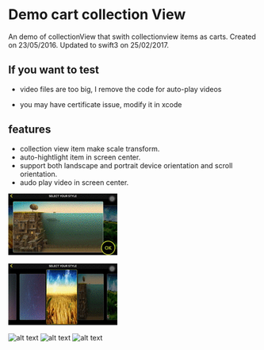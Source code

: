 # Demo cart collection View

An demo of collectionView that swith collectionview items as carts. Created on 23/05/2016. Updated to swift3 on 25/02/2017.

## If you want to test
- video files are too big, I remove the code for auto-play videos

- you may have certificate issue, modify it in xcode

## features

- collection view item make scale transform.
- auto-hightlight item in screen center.
- support both landscape and portrait device orientation and scroll orientation.
- audo play video in screen center.

![alt text](https://github.com/xianbinlin/Demos/blob/master/iOS/DemoCartCollectionView/docs/h1.gif?raw=true
 "Demo gif1")

 ![alt text](https://github.com/xianbinlin/Demos/blob/master/iOS/DemoCartCollectionView/docs/h2.gif?raw=true
  "Demo gif2")

  ![alt text](https://github.com/xianbinlin/Demos/blob/master/iOS/DemoCartCollectionView/docs/v1.gif?raw=true
   "Demo gif3") ![alt text](https://github.com/xianbinlin/Demos/blob/master/iOS/DemoCartCollectionView/docs/v2.gif?raw=true "Demo gif4") ![alt text](https://github.com/xianbinlin/Demos/blob/master/iOS/DemoCartCollectionView/docs/v3.gif?raw=true "Demo gif5")
